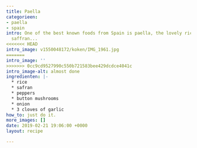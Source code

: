 ```yaml
---
title: Paella
categorieen:
- paella
- spain
intro: One of the best known foods from Spain is paella, the lovely rice dish with
  saffran...
<<<<<<< HEAD
intro_image: v1550048172/koken/IMG_1961.jpg
=======
intro_image: ''
>>>>>>> 0cc9cd9527990c550b721583bee429dcdce4041c
intro_image-alt: almost done
ingredienten: |-
  * rice
  * safran
  * peppers
  * button mushrooms
  * onion
  * 3 cloves of garlic
how_to: just do it.
more_images: []
date: 2019-02-21 19:06:00 +0000
layout: recipe

---
```

